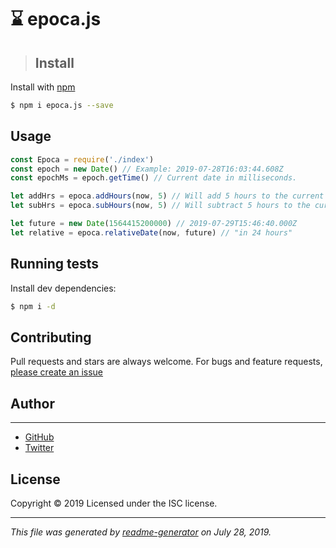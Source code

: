 # ⌛ epoca.js

> ## Install

Install with [npm](https://www.npmjs.com/)

```sh
$ npm i epoca.js --save
```

## Usage
```js
const Epoca = require('./index')
const epoch = new Date() // Example: 2019-07-28T16:03:44.608Z
const epochMs = epoch.getTime() // Current date in milliseconds.

let addHrs = epoca.addHours(now, 5) // Will add 5 hours to the current epoch.
let subHrs = epoca.subHours(now, 5) // Will subtract 5 hours to the current epoch.

let future = new Date(1564415200000) // 2019-07-29T15:46:40.000Z
let relative = epoca.relativeDate(now, future) // "in 24 hours"
```

## Running tests

Install dev dependencies:

```sh
$ npm i -d
```

## Contributing

Pull requests and stars are always welcome. For bugs and feature requests, [please create an issue](https://github.com/carlos-menezes/epoca.js/issues)

## Author

***

* [GitHub](https://github.com/carlos-menezes)
* [Twitter](http://twitter.com/c_mnzs)

## License

Copyright © 2019
Licensed under the ISC license.

***

_This file was generated by [readme-generator](https://github.com/jonschlinkert/readme-generator) on July 28, 2019._
